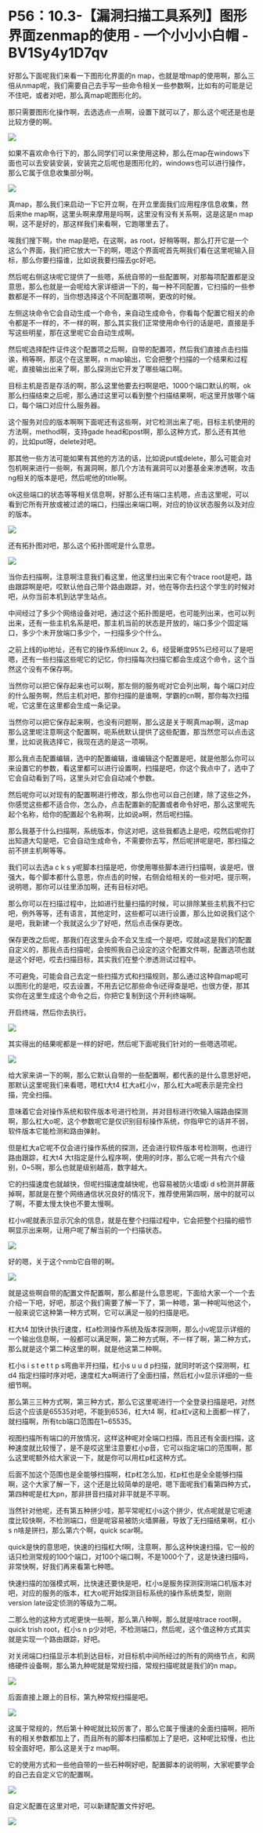 # P56：10.3-【漏洞扫描工具系列】图形界面zenmap的使用 - 一个小小小白帽 - BV1Sy4y1D7qv

好那么下面呢我们来看一下图形化界面的n map，也就是增map的使用啊，那么三倍从nmap呢，我们需要自己去手写一些命令相关一些参数啊，比如有的可能是记不住吧，或者对吧，那么真map呢图形化的。

那只需要图形化操作啊，去选选点一点啊，设置下就可以了，那么这个呢还是也是比较方便的啊。

![](img/dac6400e5fedcf6566f63edf87189447_1.png)

如果不喜欢命令行下的，那么同学们可以来使用这种，那么在map在windows下面也可以去安装安装，安装完之后呢也是图形化的，windows也可以进行操作，那么它属于信息收集部分啊。



![](img/dac6400e5fedcf6566f63edf87189447_3.png)

真map，那么我们来启动一下它开立啊，在开立里面我们应用程序信息收集，然后来the map啊，这里头啊来摩用是吗啊，这里没有没有关系啊，这是这是n map啊，这不是好的，那这样我们来看啊，它跑哪里去了。

唉我们搜下啊，the map是吧，在这啊，as root，好稍等啊，那么打开它是一个这么个界面，我们把它放大一下的啊，嗯这个界面呢首先啊我们看在这里呢输入目标，那么你要扫描谁，比如说我要扫描去gc好吧。

然后呢右侧这块呢它提供了一些嗯，系统自带的一些配置啊，对那每项配置都是没意思，那么也就是一会呢给大家详细讲一下的，每一种不同配置，它扫描的一些参数都是不一样的，当你想选择这个不同配置项啊，更改的时候。

左侧这块命令它会自动生成一个命令，来自动生成命令，你看每个配置它相关的命令都是不一样的，不一样的啊，那么其实我们正常使用命令行的话是吧，直接是手写这些明星，那在这里呢它会自动生成啊。

然后呢选择配件证件这个配置项之后啊，自带的配置项，然后我们直接点击扫描诶，稍等啊，那这个在这里啊，n map输出，它会把整个扫描的一个结果和过程呢，直接输出出来了啊，那么探测出它开发了哪些端口啊。

目标主机是否是存活的啊，那么这里他要去扫啊是吧，1000个端口默认的啊，ok那么扫描结束之后呢，那么通过这里可以看到整个扫描结果啊，呃这里开放哪个端口，每个端口对应什么服务器。

这个服务对应的版本啊啊下面呢还有这些啊，对它检测出来了呃，目标主机使用的方法啊，method啊，支持gade head和post啊，那么这种方式，那么还有其他的，比如put呀，delete对吧。

那其他一些方法可能如果有其他的方法的话，比如说put或delete，那么可能会对包机啊来进行一些啊，有漏洞啊，那几个方法有漏洞可以对墨基金来渗透啊，攻击ng相关的版本是吧，然后呢他的title啊。

ok这些端口的状态等等相关信息啊，好那么还有端口主机嗯，点击这里呢，可以看到它所有开放或被过滤的端口，扫描出来端口啊，对应的协议状态服务以及对应的版本。



![](img/dac6400e5fedcf6566f63edf87189447_5.png)

还有拓扑图对吧，那么这个拓扑图呢是什么意思。

![](img/dac6400e5fedcf6566f63edf87189447_7.png)

当你去扫描啊，注意啊注意我们看这里，他这里扫出来它有个trace root是吧，路由跟踪啊是吧，哎默认他自己带个路由跟踪，对，他在等你去扫这个学生的时候对吧，从你当前本机到达学生站点。

中间经过了多少个网络设备对吧，通过这个拓扑图是吧，也可能列出来，也可以列出来，还有一些主机名系是吧，那主机当前的状态是开放的，端口多少个固定端口，多少个未开放端口多少个，一扫描多少个什么。

之前上线的ip地址，还有它的操作系统linux 2。6，经营晰度95%已经可以了是吧嗯，还有一些扫描这些呢它的记忆，你扫描每次扫描它都会生成这个命令，这个当然这个没有不保存啊。

当然你可以把它保存起来也可以啊，那左侧的服务呢对它会列出啊，每个端口对应的什么服务啊，然后主机对吧，那你扫描的是谁啊，学霸的cn啊，那你每次扫描呢，它这里在这里都会生成一条记录。

当然你可以把它保存起来啊，也没有问题啊，那么这是关于啊真map啊，这map那么这里呢注意啊这个配置啊，呃系统默认提供了这些配置，那当然您可以点击这里，比如说我选择它，我现在选的是这一项啊。

那么我点击配置编辑，选中的配置编辑，谁编辑这个配置是吧，就是他那么你可以来设置它的参数，看这里都可以进行设置啊，扫描是吧，你这个我点中了，选中了它会自动看到了吗，这里头对它会自动减个参数。

然后呢你可以对现有的配置啊进行修改，那么你也可以自己创建，除了这些之外，你感觉这些都不适合你，怎么办，点击配置新的配置或者命令好吧，那么这里呢先起个名称，给你的配置起个名称啊，比如说a啊，然后呢扫描。

那么我基于什么扫描啊，系统版本，你这对吧，这些我都选上是吧，哎然后呢你打出知道大勾是吧，它会自动生成命令，不需要你去写，然后呢拼呢是吧，那扫描之前不拼主机啊等等。

我们可以去选a c k s y呢脚本扫描是吧，你使用哪些脚本进行扫描啊，诶是吧，很强大，每个脚本都什么意思，你点击的时候，右侧会给相关的一些对吧，提示啊，说明嗯，那你可以往里添加啊，还有目标对吧。

那么你可以在扫描过程中，比如进行批量扫描的时候，可以排除某些主机我不扫它吧，例外等等，还有语言，其他定时，这些都可以进行设置，那么比如说我们这个是吧，我新建一个我就这么少了好吧，然后点击保存更改。

保存更改之后呢，那我们在这里头会不会又生成一个是吧，哎就a这是我们的配置自定义的，那我点击扫描呢，会按照我自己设定的这个配置文件啊，配置选项也就是这个好吧，哎去扫描目标，其实我们在整个渗透测试过程中。

不可避免，可能会自己去定一些扫描方式和扫描规则，那么通过这种自map呢可以图形化的是吧，哎去设置，不用去记忆那些命令i还得查是吧，也很方便，那其实你在这里生成这个命令之后，你把它复制到这个开利终端啊。

开启终端，然后你去执行。

![](img/dac6400e5fedcf6566f63edf87189447_9.png)

其实得出的结果呢都是一样的好吧，然后呢下面呢我们针对的一些嗯选项呢。

![](img/dac6400e5fedcf6566f63edf87189447_11.png)

给大家来讲一下的啊，那么它默认自带的一些配置啊，都代表的是什么意思好吧，那默认这里呢我们来看嗯，嗯杠t大t4 杠大a杠小v，那么杠大a呢表示是完全扫描，完全扫描。

意味着它会对操作系统和软件版本号进行检测，并对目标进行吹输入端路由探测啊，那么杠大o呢，这个参数呢它是仅识别目标操作系统，你指甲它的话并不弱，软件版本它能检测和路由弹射。

但是杠大a它呢不仅会进行操作系统的探测，还会进行软件版本号检测啊，也进行路由跟踪，杠大t4 大t指定是什么程序啊，使用的时序，那么它呢一共有六个级别，0~5啊，那么也就是级别越高，数字越大。

它的扫描速度也就越快，但呢扫描速度越快呢，也容易被防火墙或i d s检测并屏蔽掉啊，那就是在整个网络通信状况良好的情况下，推荐使用第四啊，居中的就可以了啊，不要太慢太快也不要太慢啊。

杠小v呢就表示显示冗余的信息，就是在整个扫描过程中，它会把整个扫描的细节啊显示出来啊，让用户呢了解当前的一个扫描状态。



![](img/dac6400e5fedcf6566f63edf87189447_13.png)

好的嗯，关于这个nmb它自带的啊。

![](img/dac6400e5fedcf6566f63edf87189447_15.png)

就是这些啊自带的配置文件配置啊，那么都是什么意思呢，下面给大家一个一个去介绍一下吧，好吧，那这个我们需要了解一下了，第一种嗯，第一种呢叫他这个，一般来说它这种第一种方式啊，它可以满足一般的扫描是吧。

杠大t4 加快计执行速度，杠a检测操作系统及版本探测啊，那么小v呢显示详细的一个输出信息啊，一般都可以满足啊，第二种方式啊，不一样了啊，第二种方式，那么就是这个第二种这里的啊，就是他这第二种啊。

杠小s i s t e t t p s弯曲半开扫描，杠小s u u d p扫描，就同时听这个探测啊，杠d4 指定扫描时序对吧，速度杠大a啊进行了全面扫描，然后杠小v显示详细的一些细节啊。

那么第三三种方式啊，第三种方式，那么它这里呢进行一个全登录扫描是吧，对然后这个应该是65535对吧，不能到6536，杠大t4 啊，杠a杠v这和上面都一样了，就扫描啊，所有tcb端口范围在1~65535。

视图扫描所有端口的开放情况，这样这种呢对全端口扫描，而且还有全面扫描，这种速度就比较慢了，是不是哎这里注意要杠小p音，它可以指定端口的范围啊，那么这里呢额外给大家说一下，就是你可以用杠p杠这种方式。

后面不加这个范围也是全能够扫描啊，杠p杠怎么加，杠p杠也是全全能够扫描啊，这个大家了解一下，这个还是比较简单的是吧，嗯下面呢我们看第四种方式，第四种呢是杠大pn，那非拼音扫描对非平就是不平啊。

当然针对他呢，还有第五种拼少哇，那平常呢杠小s这个拼少，优点呢就是它呃速度比较快啊，不检测端口，但是呢容易被防火墙屏蔽，导致了无扫描结果啊，杠小s n啥是拼扫，那么第六个啊，quick scar啊。

quick是快的意思吧，快速的扫描杠大f啊，注意啊，那么这种快速扫描，它一般的话只检测常规的100个端口，对100个端口啊，不是1000个了，这是快速扫描吗，非常快啊，好我们再来看第七种嗯。

快速扫描的加强模式啊，比快速还要快是吧，杠小s是服务探测探测端口机版本对吧，对应的服务的版本，杠大o呢开始探测目标系统的操作系统类型，刚刚version late设定侦测的等级为二啊。

二那么他的这种方式呢更快一些啊，那么第八种啊，那么就是啥trace root啊，quick trish root，杠小s n p少对吧，不检测端口，然后呢，这个值这种方式其实就是实现一个路由跟踪，好吧。

对关闭端口扫描显示本机到达目标，对目标机中间所经过的所有的网络节点，和网络硬件设备啊，那么第九种呢就是常规扫描，常规扫描呢就是我们的n map。



![](img/dac6400e5fedcf6566f63edf87189447_17.png)

后面直接上跟上的目标，第九种常规扫描是吧。

![](img/dac6400e5fedcf6566f63edf87189447_19.png)

这属于常规的，然后第十种呢就比较厉害了，那么它属于慢速的全面扫描啊，把所有的相关参数都加上了，而且所有的脚本扫描都加上了是吧，这种呢比较慢，也比较全面好吧，那么这是关于z map啊。

它的使用方式和一些他自带的一些石种啊好吧，配置脚本的说明啊，大家呢要学会的自己去自定义它的配置啊。

![](img/dac6400e5fedcf6566f63edf87189447_21.png)

自定义配置在这里对吧，可以新建配置文件好吧。

![](img/dac6400e5fedcf6566f63edf87189447_23.png)